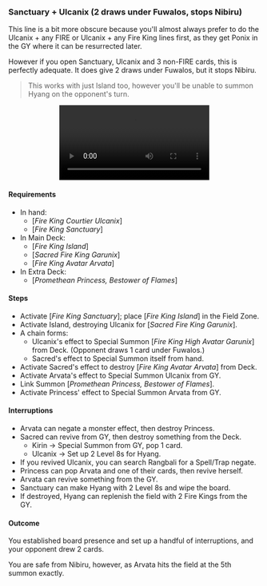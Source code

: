 ### Sanctuary + Ulcanix (2 draws under Fuwalos, stops Nibiru)

This line is a bit more obscure because you'll almost always prefer to do the Ulcanix + any FIRE or Ulcanix + any Fire King lines first, as they get Ponix in the GY where it can be resurrected later.

However if you open Sanctuary, Ulcanix and 3 non-FIRE cards, this is perfectly adequate. It does give 2 draws under Fuwalos, but it stops Nibiru.

> This works with just Island too, however you'll be unable to summon Hyang on the opponent's turn.

<center>
<video controls>
  <source src="princess-arvata/sanctuary-ulcanix.mp4" type="video/mp4">
  Your browser does not support the MP4 format, or the &lt;video&gt; tag.
</video>
</center>

#### Requirements
- In hand:
    - [_Fire King Courtier Ulcanix_]
    - [_Fire King Sanctuary_]
- In Main Deck:
    - [_Fire King Island_]
    - [_Sacred Fire King Garunix_]
    - [_Fire King Avatar Arvata_]
- In Extra Deck:
    - [_Promethean Princess, Bestower of Flames_]

#### Steps
- Activate [_Fire King Sanctuary_]; place [_Fire King Island_] in the Field Zone.
- Activate Island, destroying Ulcanix for [_Sacred Fire King Garunix_].
- A chain forms:
    - Ulcanix's effect to Special Summon [_Fire King High Avatar Garunix_] from Deck. (Opponent draws 1 card under Fuwalos.)
    - Sacred's effect to Special Summon itself from hand.
- Activate Sacred's effect to destroy [_Fire King Avatar Arvata_] from Deck.
- Activate Arvata's effect to Special Summon Ulcanix from GY.
- Link Summon [_Promethean Princess, Bestower of Flames_].
- Activate Princess' effect to Special Summon Arvata from GY.

#### Interruptions
- Arvata can negate a monster effect, then destroy Princess.
- Sacred can revive from GY, then destroy something from the Deck.
    - Kirin -> Special Summon from GY, pop 1 card.
    - Ulcanix -> Set up 2 Level 8s for Hyang.
- If you revived Ulcanix, you can search Rangbali for a Spell/Trap negate.
- Princess can pop Arvata and one of their cards, then revive herself.
- Arvata can revive something from the GY.
- Sanctuary can make Hyang with 2 Level 8s and wipe the board.
- If destroyed, Hyang can replenish the field with 2 Fire Kings from the GY.

#### Outcome
You established board presence and set up a handful of interruptions, and your opponent drew 2 cards.

You are safe from Nibiru, however, as Arvata hits the field at the 5th summon exactly.
